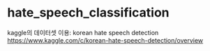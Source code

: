 # hate_speech_classification  

kaggle의 데이터셋 이용: korean hate speech detection  
https://www.kaggle.com/c/korean-hate-speech-detection/overview  
